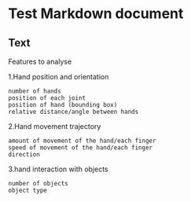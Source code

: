 Test Markdown document
======================

Text
----

Features to analyse

1.Hand position and orientation

    number of hands 
    position of each joint
    position of hand (bounding box)
    relative distance/angle between hands

2.Hand movement trajectory

    amount of movement of the hand/each finger
    speed of movement of the hand/each finger
    direction

3.hand interaction with objects
    
    number of objects
    object type
    